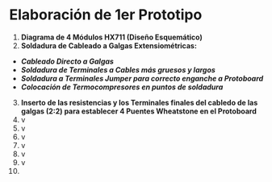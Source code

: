 # Elaboración de 1er Prototipo

1. **Diagrama de 4 Módulos HX711 (Diseño Esquemático)**
2. **Soldadura de Cableado a Galgas Extensiométricas:**
* ***Cableado Directo a Galgas***
* ***Soldadura de Terminales a Cables más gruesos y largos***
* ***Soldadura a Terminales Jumper para correcto enganche a Protoboard***
* ***Colocación de Termocompresores en puntos de soldadura***
3. **Inserto de las resistencias y los Terminales finales del cabledo de las galgas (2:2) para establecer 4 Puentes Wheatstone en el Protoboard**
4. v
5. v
6. v
7. v
8. v
9. v
10. 
